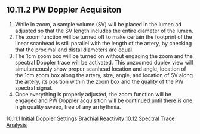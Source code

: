 ## 10.11.2 PW Doppler Acquisiton

1. While in zoom, a sample volume (SV) will be placed in the lumen ad adjusted so that the SV length includes the entire diameter of the lumen.
2. The zoom function will be turned off to make certain the footprint of the linear scanhead is still parallel with the length of the artery, by checking that the proximal and distal diameters are equal.
3. The 1cm zoom box will be turned on without engaging the zoom and the spectral Doppler trace will be activated. This unzoomed duplex view will simultaneously show proper scanhead location and angle, location of the 1cm zoom box along the artery, size, angle, and location of SV along the artery, its position within the zoom box and the quality of the PW spectral signal.
4. Once everything is properly adjusted, the zoom function will be engaged and PW Doppler acquisition will be continued until there is one, high quality sweep, free of any arrhythmia.


<div class="center">
<div class="btn-group">
  <a href=":pages_path:/manuals/brachial-reactivity/10-11-01-initial-doppler-settings.md" class="btn btn-default">
    <span class="glyphicon glyphicon-chevron-left"></span>
    10.11.1 Initial Doppler Settings
  </a>

  <a href=":pages_path:/manuals/brachial-reactivity" class="btn btn-default">
    <span class="glyphicon glyphicon-chevron-up"></span>
    Brachial Reactivity
  </a>

  <a href=":pages_path:/manuals/brachial-reactivity/10-12-01-spectral-doppler-autotrace.md" class="btn btn-success">
    10.12 Spectral Trace Analysis
    <span class="glyphicon glyphicon-chevron-right"></span>
  </a>
</div>
</div>
